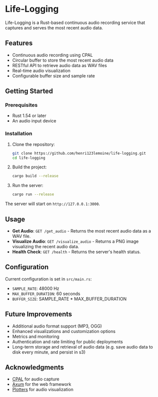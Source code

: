 # Life-Logging

Life-Logging is a Rust-based continuous audio recording service that captures and serves the most recent audio data.

## Features

- Continuous audio recording using CPAL
- Circular buffer to store the most recent audio data
- RESTful API to retrieve audio data as WAV files
- Real-time audio visualization
- Configurable buffer size and sample rate

## Getting Started

### Prerequisites

- Rust 1.54 or later
- An audio input device

### Installation

1. Clone the repository:
   ```bash
   git clone https://github.com/henri123lemoine/life-logging.git
   cd life-logging
   ```

2. Build the project:
   ```bash
   cargo build --release
   ```

3. Run the server:
   ```bash
   cargo run --release
   ```

The server will start on `http://127.0.0.1:3000`.

## Usage

- **Get Audio**: `GET /get_audio` - Returns the most recent audio data as a WAV file.
- **Visualize Audio**: `GET /visualize_audio` - Returns a PNG image visualizing the recent audio data.
- **Health Check**: `GET /health` - Returns the server's health status.

## Configuration

Current configuration is set in `src/main.rs`:

- `SAMPLE_RATE`: 48000 Hz
- `MAX_BUFFER_DURATION`: 60 seconds
- `BUFFER_SIZE`: SAMPLE_RATE * MAX_BUFFER_DURATION

## Future Improvements

- Additional audio format support (MP3, OGG)
- Enhanced visualizations and customization options
- Metrics and monitoring
- Authentication and rate limiting for public deployments
- Long-term storage and retrieval of audio data (e.g. save audio data to disk every minute, and persist in s3)

## Acknowledgments

- [CPAL](https://github.com/RustAudio/cpal) for audio capture
- [Axum](https://github.com/tokio-rs/axum) for the web framework
- [Plotters](https://github.com/plotters-rs/plotters) for audio visualization
